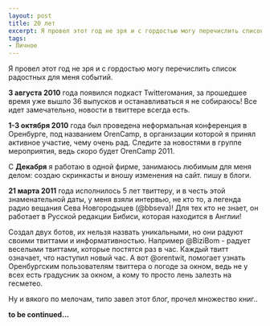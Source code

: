 ```yaml
---
layout: post
title: 20 лет
excerpt: Я провел этот год не зря и с гордостью могу перечислить список радостных для меня событий.
tags:
- Личное
---
```


Я провел этот год не зря и с гордостью могу перечислить список радостных для меня событий.

**3 августа 2010** года появился подкаст Twitterомания, за прошедшее время уже вышло 36 выпусков и останавливаться я не собираюсь! Все идет замечательно, новости в твиттере всегда есть.

**1-3 октября 2010** года был проведена неформальная конференция в Оренбурге, под названием OrenCamp, в организации которой я принял активное участие, чему очень рад. Следите за новостями в группе мероприятия, ведь скоро будет OrenCamp 2011.

С **Декабря** я работаю в одной фирме, занимаюсь любимым для меня делом: создаю скринкасты и вношу изменения на сайт. пишу в блоги.

**21 марта 2011** года исполнилось 5 лет твиттеру, и в честь этой знаменательной даты, у меня взяли интервью, не кто то, а легенда радио вещания Сева Новгородыцев (@bbseva)! Для тех кто не знает, он работает в Русской редакции Бибиси, которая находится в Англии!

Создал двух ботов, их нельзя назвать уникальными, но они радуют своими твиттами и информативностью. Например @BiziBom  - радует веселыми твиттами, которые постятся раз в час. Каждый твитт означает, что наступил новый час. А вот @orentwit, помогает узнать Оренбургским пользователям твиттера о погоде за окном, ведь не у всех есть градусник за окном, а кому то просто лень залезть на гесметео.

Ну и вякого по мелочам, типо завел этот блог, прочел множество книг..

**to be continued…**